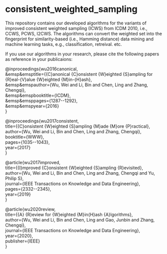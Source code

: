 # consistent_weighted_sampling

This repository contains our developed algorithms for the variants of improved consistent weighted sampling (ICWS) from ICDM 2010, i.e., CCWS, PCWS, I2CWS.
The algorithms can convert the weighted set into the fingerprint for similarity-based (i.e., Hamming distance) data mining and machine learning tasks, e.g., classification, retreival. etc. 

If you use our algorithms in your research, please cite the following papers as reference in your publicaions:

@inproceedings{wu2016canonical,  
&emsp&emsptitle={{C}anonical {C}onsistent {W}eighted {S}ampling for {R}eal-{V}alue {W}eighted {M}in-{H}ash},  
&emsp&emspauthor={Wu, Wei and Li, Bin and Chen, Ling and Zhang, Chengqi},  
&emsp&emspbooktitle={ICDM},  
&emsp&emsppages={1287--1292},  
&emsp&emspyear={2016}  
}  

@inproceedings{wu2017consistent,  
    title={{C}onsistent {W}eighted {S}ampling {M}ade {M}ore {P}ractical},  
    author={Wu, Wei and Li, Bin and Chen, Ling and Zhang, Chengqi},  
    booktitle={WWW},  
    pages={1035--1043},  
    year={2017}  
}  

@article{wu2017improved,  
    title={{I}mproved {C}onsistent {W}eighted {S}ampling {R}evisited},  
    author={Wu, Wei and Li, Bin and Chen, Ling and Zhang, Chengqi and Yu, Philip S},  
    journal={IEEE Transactions on Knowledge and Data Engineering},  
    pages={2332--2345},  
    year={2019}  
}  

@article{wu2020review,  
    title={{A} {R}eview for {W}eighted {M}in{H}ash {A}lgorithms},  
    author={Wu, Wei and Li, Bin and Chen, Ling and Gao, Junbin and Zhang, Chengqi},  
    journal={IEEE Transactions on Knowledge and Data Engineering},  
    year={2020},  
    publisher={IEEE}  
}
